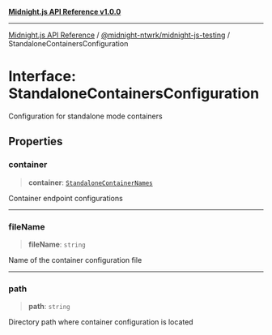 [**Midnight.js API Reference v1.0.0**](../../../README.md)

***

[Midnight.js API Reference](../../../packages.md) / [@midnight-ntwrk/midnight-js-testing](../README.md) / StandaloneContainersConfiguration

# Interface: StandaloneContainersConfiguration

Configuration for standalone mode containers

## Properties

### container

> **container**: [`StandaloneContainerNames`](StandaloneContainerNames.md)

Container endpoint configurations

***

### fileName

> **fileName**: `string`

Name of the container configuration file

***

### path

> **path**: `string`

Directory path where container configuration is located
